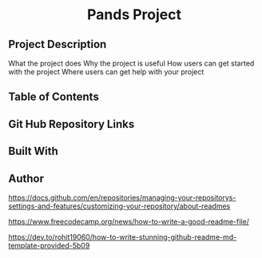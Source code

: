 <h1 align="center">Pands Project</h1>

## Project Description
What the project does
Why the project is useful
How users can get started with the project
Where users can get help with your project

## Table of Contents

## Git Hub Repository Links

## Built With

## Author




https://docs.github.com/en/repositories/managing-your-repositorys-settings-and-features/customizing-your-repository/about-readmes

https://www.freecodecamp.org/news/how-to-write-a-good-readme-file/

https://dev.to/rohit19060/how-to-write-stunning-github-readme-md-template-provided-5b09

